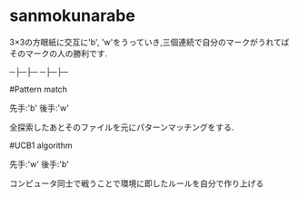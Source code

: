 # sanmokunarabe

3×3の方眼紙に交互に'b', 'w'をうっていき,三個連続で自分のマークがうれてばそのマークの人の勝利です.

 ─├─├─
 ─├─├─

#Pattern match

先手:'b'
後手:'w'

全探索したあとそのファイルを元にパターンマッチングをする.


#UCB1 algorithm

先手:'w'
後手:'b'

コンピュータ同士で戦うことで環境に即したルールを自分で作り上げる

